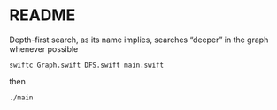 # README #

Depth-first search, as its name implies, searches “deeper” in the graph whenever possible

`swiftc Graph.swift DFS.swift main.swift`

then 

`./main`
